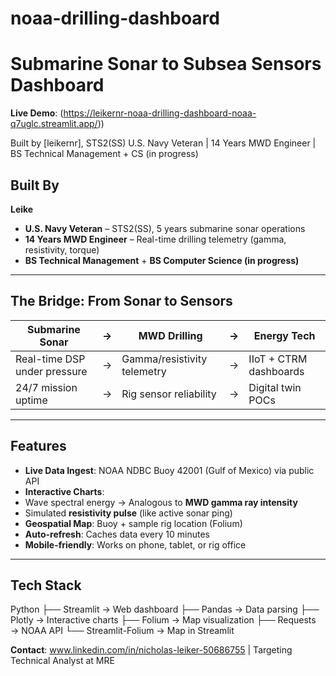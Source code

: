 # noaa-drilling-dashboard

# Submarine Sonar to Subsea Sensors Dashboard

**Live Demo**: (https://leikernr-noaa-drilling-dashboard-noaa-q7uglc.streamlit.app/))

Built by [leikernr], STS2(SS) U.S. Navy Veteran | 14 Years MWD Engineer | BS Technical Management + CS (in progress)

## Built By  
**Leike**  
- **U.S. Navy Veteran** – STS2(SS), 5 years submarine sonar operations  
- **14 Years MWD Engineer** – Real-time drilling telemetry (gamma, resistivity, torque)  
- **BS Technical Management** + **BS Computer Science (in progress)**  

---

## The Bridge: From Sonar to Sensors

| Submarine Sonar | → | MWD Drilling | → | Energy Tech |
|-----------------|----|--------------|-----|-------------|
| Real-time DSP under pressure | → | Gamma/resistivity telemetry | → | IIoT + CTRM dashboards |
| 24/7 mission uptime | → | Rig sensor reliability | → | Digital twin POCs |

---

## Features

- **Live Data Ingest**: NOAA NDBC Buoy 42001 (Gulf of Mexico) via public API  
- **Interactive Charts**:
- Wave spectral energy → Analogous to **MWD gamma ray intensity**  
- Simulated **resistivity pulse** (like active sonar ping)  
- **Geospatial Map**: Buoy + sample rig location (Folium)  
- **Auto-refresh**: Caches data every 10 minutes  
- **Mobile-friendly**: Works on phone, tablet, or rig office

---

## Tech Stack

Python
├── Streamlit          → Web dashboard
├── Pandas             → Data parsing
├── Plotly             → Interactive charts
├── Folium             → Map visualization
├── Requests           → NOAA API
└── Streamlit-Folium   → Map in Streamlit

**Contact**: www.linkedin.com/in/nicholas-leiker-50686755 | Targeting Technical Analyst at MRE
